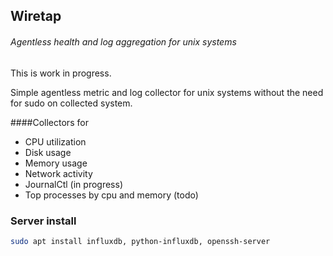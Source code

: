 ## Wiretap

###### Agentless health and log aggregation for unix systems

This is work in progress.

Simple agentless metric and log collector for unix systems without the need for sudo on collected system.

####Collectors for
- CPU utilization
- Disk usage
- Memory usage
- Network activity
- JournalCtl (in progress)
- Top processes by cpu and memory (todo)

### Server install
```bash
sudo apt install influxdb, python-influxdb, openssh-server
```

